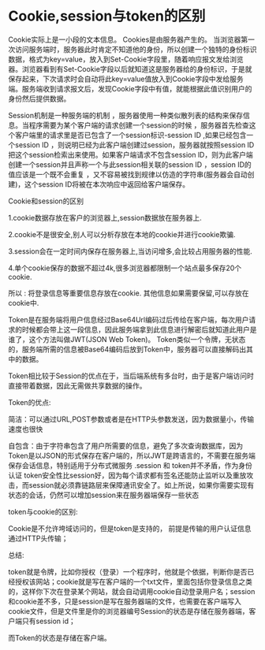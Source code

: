 # Cookie,session与token的区别

Cookie实际上是一小段的文本信息。 Cookies是由服务器产生的。 当浏览器第一次访问服务端时，服务器此时肯定不知道他的身份，所以创建一个独特的身份标识数据，格式为key=value，放入到Set-Cookie字段里，随着响应报文发给浏览器。浏览器看到有Set-Cookie字段以后就知道这是服务器给的身份标识，于是就保存起来，下次请求时会自动将此key=value值放入到Cookie字段中发给服务端。服务端收到请求报文后，发现Cookie字段中有值，就能根据此值识别用户的身份然后提供数据。

Session机制是一种服务端的机制 ，服务器使用一种类似散列表的结构来保存信息。当程序需要为某个客户端的请求创建一个session的时候 ，服务器首先检查这个客户端里的请求里是否已包含了一个session标识-session ID ,如果已经包含一个session ID ，则说明已经为此客户端创建过session，服务器就按照session ID把这个session检索出来使用。如果客户端请求不包含session lD，则为此客户端创建一个session并且声称一个与此session相关联的session ID ，session ID的值应该是一个既不会重复 ，又不容易被找到规律以仿造的字符串(服务器会自动创建)，这个session ID将被在本次响应中返回给客户端保存。



Cookie和session的区别

  1.cookie数据存放在客户的浏览器上,session数据放在服务器上.

   2.cookie不是很安全,别人可以分析存放在本地的cookie并进行cookie欺骗.

  3.session会在一定时间内保存在服务器上,当访问增多,会比较占用服务器的性能.

   4.单个cookie保存的数据不超过4k,很多浏览器都限制一个站点最多保存20个cookie.

所以 : 将登录信息等重要信息存放在cookie.  其他信息如果需要保留,可以存放在cookie中.

Token是在服务端将用户信息经过Base64Url编码过后传给在客户端，每次用户请求的时候都会带上这一段信息，因此服务端拿到此信息进行解密后就知道此用户是谁了，这个方法叫做JWT(JSON Web Token)。  Token类似一个令牌，无状态的，服务端所需的信息被Base64编码后放到Token中，服务器可以直接解码出其中的数据。

Token相比较于Session的优点在于，当后端系统有多台时，由于是客户端访问时直接带着数据，因此无需做共享数据的操作。

Token的优点:

简洁：可以通过URL,POST参数或者是在HTTP头参数发送，因为数据量小，传输速度也很快 

自包含：由于字符串包含了用户所需要的信息，避免了多次查询数据库，因为Token是以JSON的形式保存在客户端的，所以JWT是跨语言的，不需要在服务端保存会话信息，特别适用于分布式微服务 .session 和 token并不矛盾，作为身份认证 token安全性比session好，因为每个请求都有签名还能防止监听以及重放攻击，而session就必须靠链路层来保障通讯安全了。如上所说，如果你需要实现有状态的会话，仍然可以增加session来在服务器端保存一些状态 

token与cookie的区别:

Cookie是不允许垮域访问的，但是token是支持的， 前提是传输的用户认证信息通过HTTP头传输；



总结:

token就是令牌，比如你授权（登录）一个程序时，他就是个依据，判断你是否已经授权该网站；cookie就是写在客户端的一个txt文件，里面包括你登录信息之类的，这样你下次在登录某个网站，就会自动调用cookie自动登录用户名；session和cookie差不多，只是session是写在服务器端的文件，也需要在客户端写入cookie文件，但是文件里是你的浏览器编号Session的状态是存储在服务器端，客户端只有session id；

而Token的状态是存储在客户端。